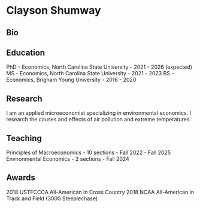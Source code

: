 # Clayson Shumway
## Bio

## Education
PhD - Economics, North Carolina State University - 2021 - 2026 (expected)
MS - Economics, North Carolina State University - 2021 - 2023
BS - Economics, Brigham Young University - 2016 - 2020
## Research
I am an applied microeconomist specializing in environmental economics. I research the causes and effects of air pollution and extreme temperatures. 
## Teaching
Principles of Macroeconomics - 10 sections - Fall 2022 - Fall 2025
Environmental Economics - 2 sections - Fall 2024
## Awards
2018 USTFCCCA All-American in Cross Country
2018 NCAA All-American in Track and Field (3000 Steeplechase)
